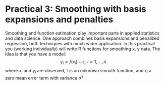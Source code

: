 # Practical 3: Smoothing with basis expansions and penalties
Smoothing and function estimation play important parts in applied statistics and data science. One approach
combines basis expansions and penalized regression, both techniques with much wider application. In this practical
you (working individually) will write R functions for smoothing x, y data. The idea is that you have a model:
$$y_i = f(x_i) + ϵ_i , i = 1, . . . , n$$
where $x_i$ and $y_i$ are observed, f is an unknown smooth function, and $ϵ_i$ a zero mean error term with variance $σ^2$.
